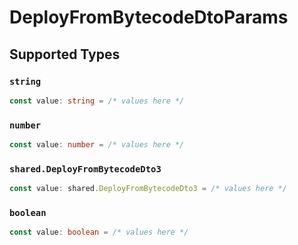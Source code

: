 # DeployFromBytecodeDtoParams


## Supported Types

### `string`

```typescript
const value: string = /* values here */
```

### `number`

```typescript
const value: number = /* values here */
```

### `shared.DeployFromBytecodeDto3`

```typescript
const value: shared.DeployFromBytecodeDto3 = /* values here */
```

### `boolean`

```typescript
const value: boolean = /* values here */
```

